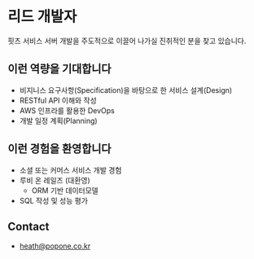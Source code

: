 # 리드 개발자
핏츠 서비스 서버 개발을 주도적으로 이끌어 나가실 진취적인 분을 찾고 있습니다.

## 이런 역량을 기대합니다
- 비지니스 요구사항(Specification)을 바탕으로 한 서비스 설계(Design)
- RESTful API 이해와 작성
- AWS 인프라를 활용한 DevOps 
- 개발 일정 계획(Planning)
  
  
## 이런 경험을 환영합니다
- 소셜 또는 커머스 서비스 개발 경험
- 루비 온 레일즈 (대환영)
  - ORM 기반 데이터모델
- SQL 작성 및 성능 평가 


## Contact
- heath@popone.co.kr
